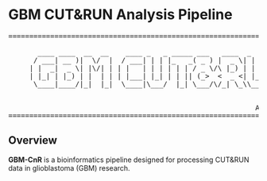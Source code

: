 # GBM CUT&RUN Analysis Pipeline

<pre>
=============================================================================================

       ____ ____  __  __    ____ _   _ _____ ___   ____  _   _ _   _   _____           _ 
      / ___| __ )|  \/  |  / ___| | | |_   _( _ ) |  _ \| | | | \ | | |_   _|__   ___ | |
     | |  _|  _ \| |\/| | | |   | | | | | | / _ \/\ |_) | | | |  \| |   | |/ _ \ / _ \| |
     | |_| | |_) | |  | | | |___| |_| | | || (_>  <  _ <| |_| | |\  |   | | (_) | (_) | |
      \____|____/|_|  |_|  \____|\___/  |_| \___/\/_| \_\\___/|_| \_|   |_|\___/ \___/|_|
                          
                                                                                     
                                                           Author: Bo Wang | Version: Beta
=============================================================================================
</pre>

## Overview
**GBM-CnR** is a bioinformatics pipeline designed for processing CUT&RUN data in glioblastoma (GBM) research.
